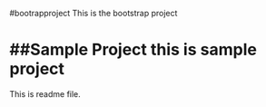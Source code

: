 #bootrapproject
This is the bootstrap project

##Sample Project
this is sample project
=======
This is readme file.

